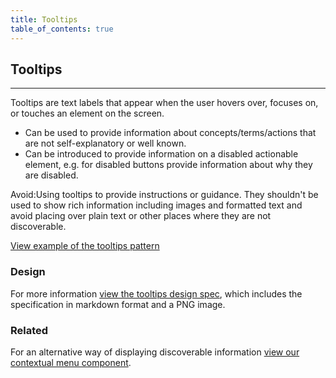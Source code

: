 ```yaml
---
title: Tooltips
table_of_contents: true
---
```


## Tooltips

<hr>

Tooltips are text labels that appear when the user hovers over, focuses on, or touches an element on the screen.

- Can be used to provide information about concepts/terms/actions that are not self-explanatory or well known.
- Can be introduced to provide information on a disabled actionable element, e.g. for disabled buttons provide information about why they are disabled.

<div class="p-notification--caution">
  <p class="p-notification__response">
    <span class="p-notification__status">Avoid:</span>Using tooltips to provide instructions or guidance. They shouldn't be used to show rich information including images and formatted text and avoid placing over plain text or other places where they are not discoverable.
  </p>
</div>

<a href="https://vanilla-framework.github.io/vanilla-framework/examples/patterns/tooltips/"
    class="js-example">
View example of the tooltips pattern
</a>

### Design

For more information [view the tooltips design spec](https://github.com/ubuntudesign/vanilla-design/tree/master/Tooltips), which includes the specification in markdown format and a PNG image.

### Related

For an alternative way of displaying discoverable information [view our contextual menu component](/en/patterns/contextual-menu).
